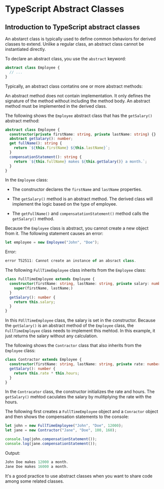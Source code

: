 # TypeScript Abstract Classes

## Introduction to TypeScript abstract classes

An abstarct class is typically used to define common behaviors for derived classes to extend.
Unlike a regular class, an abstract class cannot be instantiated directly.

To declare an abstract class, you use the `abstract` keyword:

```ts
abstract class Employee {
  // ...
}
```

Typically, an abstract class contatins one or more abstract methods:

An abstract method does not contain implementation. It only defines the signature of the method without including the method body. An abstract method must be implemented in the derived class.

The following shows the `Employee` abstract class that has the `getSalary()` abstract method:

```ts
abstract class Employee {
  constructor(private firstName: string, private lastName: string) {}
  abstract getSalary(): number;
  get fullName(): string {
    return `${this.firstName} ${this.lastName}`;
  }
  compensationStatement(): string {
    return `${this.fullName} makes ${this.getSalary()} a month.`;
  }
}
```

In the `Employee` class:

- The constructor declares the `firstName` and `lastName` properties.

- The `getSalary()` method is an abstract method. The derived class will implement the logic based on the type of employee.

- The `getFullName()` and `compensatationStatement()` method calls the `getSalary()` method.

Because the `Employee` class is abstract, you cannot create a new object from it. The following statement causes an error:

```ts
let employee = new Employee("John", "Doe");
```

Error:

```ts
error TS2511: Cannot create an instance of an absract class.
```

The following `FullTimeEmployee` class inherits from the `Employee` class:

```ts
class FullTimeEmployee extends Employee {
  constructor(firstName: string, lastName: string, private salary: number) {
    super(firstName, lastName;)
  }
  getSalary(): number {
    return this.salary;
  }
}
```

In this `FUllTimeEmployee` class, the salary is set in the constructor. Because the `getSalary()` is an abstract method of the `Employee` class, the `FullTimeEmployee` class needs to implement this mehtod. In this example, it just returns the salary without any calculation.

The following shows the `Contractor` class that also inherits from the `Employee` class:

```ts
class Contractor extends Employee {
  constructor(firstName: string, lastName: string, private rate: number, private hours: number);
  getSalary(): number {
    return this.rate * this.hours;
  }
}
```

In the `Contracator` class, the constructor initializes the rate and hours. The `getSalary()` mehtod caculates the salary by mulitiplying the rate with the hours.

The following first creates a `FullTimeEmployee` object and a `Conractor` object and then shows the compensation statements to the console:

```ts
let john = new FullTimeEmployee("John", "Doe", 12000);
let jane = new Contractor("Jane", "Doe", 100, 160);

console.log(john.compensationStatement());
console.log(jane.compensationStatement());
```

Output:

```ts
John Doe makes 12000 a month.
Jane Doe makes 16000 a month.
```

It's a good practice to use abstract classes when you want to share code among some related classes.
